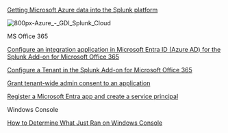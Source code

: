[Getting Microsoft Azure data into the Splunk platform](https://docs.splunk.com/Documentation/SVA/current/Architectures/AzureGDI)

![800px-Azure_-_GDI_Splunk_Cloud](https://github.com/user-attachments/assets/66561dae-9628-4370-8907-a4f27acee783)


MS Office 365

[Configure an integration application in Microsoft Entra ID (Azure AD) for the Splunk Add-on for Microsoft Office 365](https://splunk.github.io/splunk-add-on-for-microsoft-office-365/ConfigureAppinAzureAD/)

[Configure a Tenant in the Splunk Add-on for Microsoft Office 365](https://splunk.github.io/splunk-add-on-for-microsoft-office-365/ConfigureTenant/)

[Grant tenant-wide admin consent to an application](https://learn.microsoft.com/en-us/entra/identity/enterprise-apps/grant-admin-consent?pivots=portal)

[Register a Microsoft Entra app and create a service principal](https://learn.microsoft.com/en-us/entra/identity-platform/howto-create-service-principal-portal)

Windows Console

[How to Determine What Just Ran on Windows Console](https://devblogs.microsoft.com/commandline/how-to-determine-what-just-ran-on-windows-console/)
